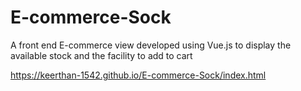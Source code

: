 # E-commerce-Sock
A front end E-commerce view developed using Vue.js to display the available stock and the facility to add to cart

https://keerthan-1542.github.io/E-commerce-Sock/index.html

